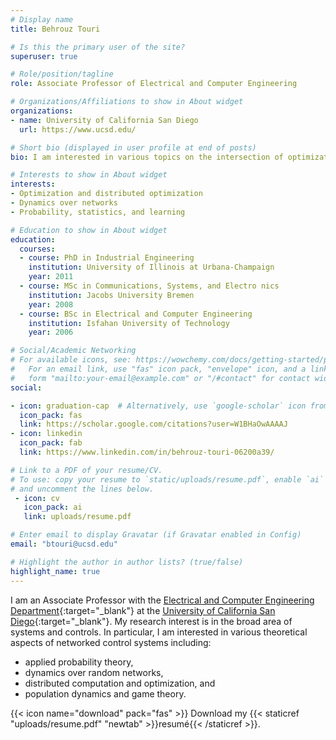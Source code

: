 ```yaml
---
# Display name
title: Behrouz Touri

# Is this the primary user of the site?
superuser: true

# Role/position/tagline
role: Associate Professor of Electrical and Computer Engineering

# Organizations/Affiliations to show in About widget
organizations:
- name: University of California San Diego
  url: https://www.ucsd.edu/

# Short bio (displayed in user profile at end of posts)
bio: I am interested in various topics on the intersection of optimization, networks systems, and probability theory.

# Interests to show in About widget
interests:
- Optimization and distributed optimization
- Dynamics over networks
- Probability, statistics, and learning

# Education to show in About widget
education:
  courses:
  - course: PhD in Industrial Engineering
    institution: University of Illinois at Urbana-Champaign
    year: 2011
  - course: MSc in Communications, Systems, and Electro nics
    institution: Jacobs University Bremen 
    year: 2008
  - course: BSc in Electrical and Computer Engineering 
    institution: Isfahan University of Technology 
    year: 2006

# Social/Academic Networking
# For available icons, see: https://wowchemy.com/docs/getting-started/page-builder/#icons
#   For an email link, use "fas" icon pack, "envelope" icon, and a link in the
#   form "mailto:your-email@example.com" or "/#contact" for contact widget.
social:

- icon: graduation-cap  # Alternatively, use `google-scholar` icon from `ai` icon pack
  icon_pack: fas
  link: https://scholar.google.com/citations?user=W1BHaOwAAAAJ
- icon: linkedin
  icon_pack: fab
  link: https://www.linkedin.com/in/behrouz-touri-06200a39/

# Link to a PDF of your resume/CV.
# To use: copy your resume to `static/uploads/resume.pdf`, enable `ai` icons in `params.toml`, 
# and uncomment the lines below.
 - icon: cv
   icon_pack: ai
   link: uploads/resume.pdf

# Enter email to display Gravatar (if Gravatar enabled in Config)
email: "btouri@ucsd.edu"

# Highlight the author in author lists? (true/false)
highlight_name: true
---
```


I am an Associate Professor with the [Electrical and Computer Engineering Department](http://ece.ucsd.edu){:target="_blank"} at the [University of California San Diego](http://www.ucsd.edu){:target="_blank"}. My research interest is in the broad area of systems and controls. In particular, I am interested in various theoretical aspects of networked control systems including: 
* applied probability theory, 
* dynamics over random networks,
* distributed computation and optimization, and
* population dynamics and game theory.

{{< icon name="download" pack="fas" >}} Download my {{< staticref "uploads/resume.pdf" "newtab" >}}resumé{{< /staticref >}}.
